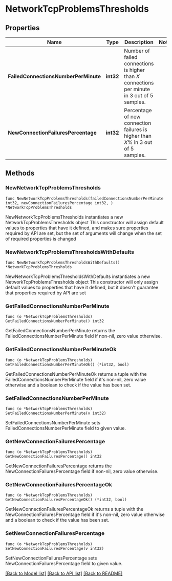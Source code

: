 # NetworkTcpProblemsThresholds

## Properties

Name | Type | Description | Notes
------------ | ------------- | ------------- | -------------
**FailedConnectionsNumberPerMinute** | **int32** | Number of failed connections is higher than *X* connections per minute in 3 out of 5 samples. | 
**NewConnectionFailuresPercentage** | **int32** | Percentage of new connection failures is higher than *X*% in 3 out of 5 samples. | 

## Methods

### NewNetworkTcpProblemsThresholds

`func NewNetworkTcpProblemsThresholds(failedConnectionsNumberPerMinute int32, newConnectionFailuresPercentage int32, ) *NetworkTcpProblemsThresholds`

NewNetworkTcpProblemsThresholds instantiates a new NetworkTcpProblemsThresholds object
This constructor will assign default values to properties that have it defined,
and makes sure properties required by API are set, but the set of arguments
will change when the set of required properties is changed

### NewNetworkTcpProblemsThresholdsWithDefaults

`func NewNetworkTcpProblemsThresholdsWithDefaults() *NetworkTcpProblemsThresholds`

NewNetworkTcpProblemsThresholdsWithDefaults instantiates a new NetworkTcpProblemsThresholds object
This constructor will only assign default values to properties that have it defined,
but it doesn't guarantee that properties required by API are set

### GetFailedConnectionsNumberPerMinute

`func (o *NetworkTcpProblemsThresholds) GetFailedConnectionsNumberPerMinute() int32`

GetFailedConnectionsNumberPerMinute returns the FailedConnectionsNumberPerMinute field if non-nil, zero value otherwise.

### GetFailedConnectionsNumberPerMinuteOk

`func (o *NetworkTcpProblemsThresholds) GetFailedConnectionsNumberPerMinuteOk() (*int32, bool)`

GetFailedConnectionsNumberPerMinuteOk returns a tuple with the FailedConnectionsNumberPerMinute field if it's non-nil, zero value otherwise
and a boolean to check if the value has been set.

### SetFailedConnectionsNumberPerMinute

`func (o *NetworkTcpProblemsThresholds) SetFailedConnectionsNumberPerMinute(v int32)`

SetFailedConnectionsNumberPerMinute sets FailedConnectionsNumberPerMinute field to given value.


### GetNewConnectionFailuresPercentage

`func (o *NetworkTcpProblemsThresholds) GetNewConnectionFailuresPercentage() int32`

GetNewConnectionFailuresPercentage returns the NewConnectionFailuresPercentage field if non-nil, zero value otherwise.

### GetNewConnectionFailuresPercentageOk

`func (o *NetworkTcpProblemsThresholds) GetNewConnectionFailuresPercentageOk() (*int32, bool)`

GetNewConnectionFailuresPercentageOk returns a tuple with the NewConnectionFailuresPercentage field if it's non-nil, zero value otherwise
and a boolean to check if the value has been set.

### SetNewConnectionFailuresPercentage

`func (o *NetworkTcpProblemsThresholds) SetNewConnectionFailuresPercentage(v int32)`

SetNewConnectionFailuresPercentage sets NewConnectionFailuresPercentage field to given value.



[[Back to Model list]](../README.md#documentation-for-models) [[Back to API list]](../README.md#documentation-for-api-endpoints) [[Back to README]](../README.md)


